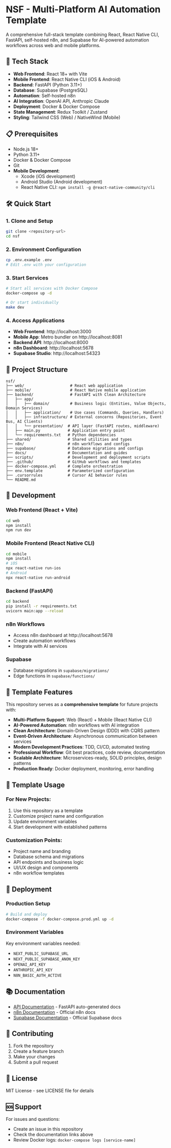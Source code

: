 # NSF - Multi-Platform AI Automation Template

A comprehensive full-stack template combining React, React Native CLI, FastAPI, self-hosted n8n, and Supabase for AI-powered automation workflows across web and mobile platforms.

## 🚀 Tech Stack

- **Web Frontend**: React 18+ with Vite
- **Mobile Frontend**: React Native CLI (iOS & Android)
- **Backend**: FastAPI (Python 3.11+)
- **Database**: Supabase (PostgreSQL)
- **Automation**: Self-hosted n8n
- **AI Integration**: OpenAI API, Anthropic Claude
- **Deployment**: Docker & Docker Compose
- **State Management**: Redux Toolkit / Zustand
- **Styling**: Tailwind CSS (Web) / NativeWind (Mobile)

## 📋 Prerequisites

- Node.js 18+ 
- Python 3.11+
- Docker & Docker Compose
- Git
- **Mobile Development**:
  - Xcode (iOS development)
  - Android Studio (Android development)
  - React Native CLI: `npm install -g @react-native-community/cli`

## 🛠️ Quick Start

### 1. Clone and Setup
```bash
git clone <repository-url>
cd nsf
```

### 2. Environment Configuration
```bash
cp .env.example .env
# Edit .env with your configuration
```

### 3. Start Services
```bash
# Start all services with Docker Compose
docker-compose up -d

# Or start individually
make dev
```

### 4. Access Applications
- **Web Frontend**: http://localhost:3000
- **Mobile App**: Metro bundler on http://localhost:8081
- **Backend API**: http://localhost:8000
- **n8n Dashboard**: http://localhost:5678
- **Supabase Studio**: http://localhost:54323

## 📁 Project Structure

```
nsf/
├── web/                    # React web application
├── mobile/                 # React Native mobile application
├── backend/                # FastAPI with Clean Architecture
│   ├── app/
│   │   ├── domain/         # Business logic (Entities, Value Objects, Domain Services)
│   │   ├── application/    # Use cases (Commands, Queries, Handlers)
│   │   ├── infrastructure/ # External concerns (Repositories, Event Bus, AI Clients)
│   │   └── presentation/  # API layer (FastAPI routes, middleware)
│   ├── main.py            # Application entry point
│   └── requirements.txt   # Python dependencies
├── shared/                # Shared utilities and types
├── n8n/                   # n8n workflows and configs
├── supabase/              # Database migrations and configs
├── docs/                  # Documentation and guides
├── scripts/               # Development and deployment scripts
├── .github/               # GitHub workflows and templates
├── docker-compose.yml     # Complete orchestration
├── env.template           # Parameterized configuration
├── .cursorrules           # Cursor AI behavior rules
└── README.md
```

## 🔧 Development

### Web Frontend (React + Vite)
```bash
cd web
npm install
npm run dev
```

### Mobile Frontend (React Native CLI)
```bash
cd mobile
npm install
# iOS
npx react-native run-ios
# Android
npx react-native run-android
```

### Backend (FastAPI)
```bash
cd backend
pip install -r requirements.txt
uvicorn main:app --reload
```

### n8n Workflows
- Access n8n dashboard at http://localhost:5678
- Create automation workflows
- Integrate with AI services

### Supabase
- Database migrations in `supabase/migrations/`
- Edge functions in `supabase/functions/`

## 🎯 Template Features

This repository serves as a **comprehensive template** for future projects with:

- **Multi-Platform Support**: Web (React) + Mobile (React Native CLI)
- **AI-Powered Automation**: n8n workflows with AI integration
- **Clean Architecture**: Domain-Driven Design (DDD) with CQRS pattern
- **Event-Driven Architecture**: Asynchronous communication between services
- **Modern Development Practices**: TDD, CI/CD, automated testing
- **Professional Workflow**: Git best practices, code review, documentation
- **Scalable Architecture**: Microservices-ready, SOLID principles, design patterns
- **Production Ready**: Docker deployment, monitoring, error handling

## 🚀 Template Usage

### For New Projects:
1. Use this repository as a template
2. Customize project name and configuration
3. Update environment variables
4. Start development with established patterns

### Customization Points:
- Project name and branding
- Database schema and migrations
- API endpoints and business logic
- UI/UX design and components
- n8n workflow templates

## 🚀 Deployment

### Production Setup
```bash
# Build and deploy
docker-compose -f docker-compose.prod.yml up -d
```

### Environment Variables
Key environment variables needed:
- `NEXT_PUBLIC_SUPABASE_URL`
- `NEXT_PUBLIC_SUPABASE_ANON_KEY`
- `OPENAI_API_KEY`
- `ANTHROPIC_API_KEY`
- `N8N_BASIC_AUTH_ACTIVE`

## 📚 Documentation

- [API Documentation](http://localhost:8000/docs) - FastAPI auto-generated docs
- [n8n Documentation](https://docs.n8n.io/) - Official n8n docs
- [Supabase Documentation](https://supabase.com/docs) - Official Supabase docs

## 🤝 Contributing

1. Fork the repository
2. Create a feature branch
3. Make your changes
4. Submit a pull request

## 📄 License

MIT License - see LICENSE file for details

## 🆘 Support

For issues and questions:
- Create an issue in this repository
- Check the documentation links above
- Review Docker logs: `docker-compose logs [service-name]`

